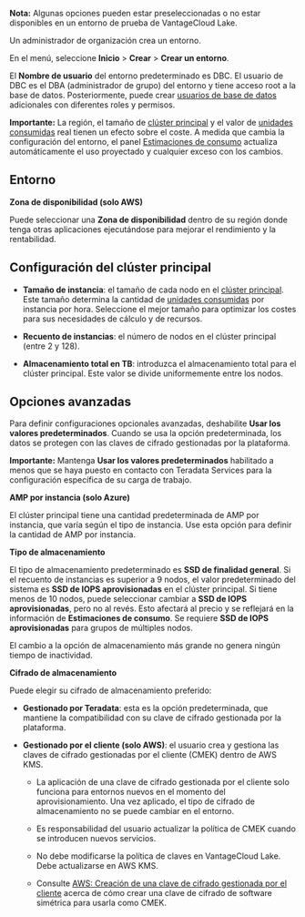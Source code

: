 **Nota:** Algunas opciones pueden estar preseleccionadas o no estar disponibles en un entorno de prueba de VantageCloud Lake.

Un administrador de organización crea un entorno.

En el menú, seleccione **Inicio** \> **Crear** \> **Crear un entorno**.

El **Nombre de usuario** del entorno predeterminado es DBC. El usuario de DBC es el DBA (administrador de grupo) del entorno y tiene acceso root a la base de datos. Posteriormente, puede crear [usuarios de base de datos](wxe1659392685092.md) adicionales con diferentes roles y permisos.

**Importante:** La región, el tamaño de [clúster principal](isb1696461636881.md) y el valor de [unidades consumidas](onj1682104977691.md) real tienen un efecto sobre el coste. A medida que cambia la configuración del entorno, el panel [Estimaciones de consumo](aow1703107228725.md) actualiza automáticamente el uso proyectado y cualquier exceso con los cambios.

Entorno
-------

**Zona de disponibilidad (solo AWS)**

Puede seleccionar una **Zona de disponibilidad** dentro de su región donde tenga otras aplicaciones ejecutándose para mejorar el rendimiento y la rentabilidad.

Configuración del clúster principal
-----------------------------------

-   **Tamaño de instancia**: el tamaño de cada nodo en el [clúster principal](nmr1658424425362.md). Este tamaño determina la cantidad de [unidades consumidas](tdv1682522711429.md) por instancia por hora. Seleccione el mejor tamaño para optimizar los costes para sus necesidades de cálculo y de recursos.

-   **Recuento de instancias**: el número de nodos en el clúster principal (entre 2 y 128).

-   **Almacenamiento total en TB**: introduzca el almacenamiento total para el clúster principal. Este valor se divide uniformemente entre los nodos.

Opciones avanzadas
------------------

Para definir configuraciones opcionales avanzadas, deshabilite **Usar los valores predeterminados**. Cuando se usa la opción predeterminada, los datos se protegen con las claves de cifrado gestionadas por la plataforma.

**Importante:** Mantenga **Usar los valores predeterminados** habilitado a menos que se haya puesto en contacto con Teradata Services para la configuración específica de su carga de trabajo.

**AMP por instancia (solo Azure)**

El clúster principal tiene una cantidad predeterminada de AMP por instancia, que varía según el tipo de instancia. Use esta opción para definir la cantidad de AMP por instancia.

**Tipo de almacenamiento**

El tipo de almacenamiento predeterminado es **SSD de finalidad general**. Si el recuento de instancias es superior a 9 nodos, el valor predeterminado del sistema es **SSD de IOPS aprovisionadas** en el clúster principal. Si tiene menos de 10 nodos, puede seleccionar cambiar a **SSD de IOPS aprovisionadas**, pero no al revés. Esto afectará al precio y se reflejará en la información de **Estimaciones de consumo**. Se requiere **SSD de IOPS aprovisionadas** para grupos de múltiples nodos.

El cambio a la opción de almacenamiento más grande no genera ningún tiempo de inactividad.

**Cifrado de almacenamiento**

Puede elegir su cifrado de almacenamiento preferido:

-   **Gestionado por Teradata**: esta es la opción predeterminada, que mantiene la compatibilidad con su clave de cifrado gestionada por la plataforma.

-   **Gestionado por el cliente (solo AWS)**: el usuario crea y gestiona las claves de cifrado gestionadas por el cliente (CMEK) dentro de AWS KMS.

    -   La aplicación de una clave de cifrado gestionada por el cliente solo funciona para entornos nuevos en el momento del aprovisionamiento. Una vez aplicado, el tipo de cifrado de almacenamiento no se puede cambiar en el entorno.

    -   Es responsabilidad del usuario actualizar la política de CMEK cuando se introducen nuevos servicios.

    -   No debe modificarse la política de claves en VantageCloud Lake. Debe actualizarse en AWS KMS.

    -   Consulte [AWS: Creación de una clave de cifrado gestionada por el cliente](https://docs.teradata.com/access/sources/dita/topic?dita:topicPath=qly1704828971494.dita) acerca de cómo crear una clave de cifrado de software simétrica para usarla como CMEK.
